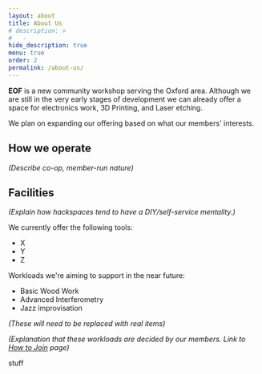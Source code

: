 ```yaml
---
layout: about
title: About Us
# description: >
#   -
hide_description: true
menu: true
order: 2
permalink: /about-us/
---
```


**EOF** is a new community workshop serving the Oxford area.  Although we are still in the very early stages of development we can already offer a space for electronics work, 3D Printing, and Laser etching.

We plan on expanding our offering based on what our members' interests.

## How we operate

*(Describe co-op, member-run nature)*

## Facilities

*(Explain how hackspaces tend to have a DIY/self-service mentality.)*

We currently offer the following tools:

* X
* Y
* Z

Workloads we're aiming to support in the near future:

* Basic Wood Work
* Advanced Interferometry
* Jazz improvisation

*(These will need to be replaced with real items)*

*(Explanation that these workloads are decided by our members.  Link to [How to Join](/how-to-join/) page)*

stuff